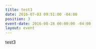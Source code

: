 ```yaml
---
title: test3
date: 2016-07-03 09:51:00 -04:00
position: 3
event-date: 2016-08-28 00:00:00 -04:00
layout: event
---
```


test3
